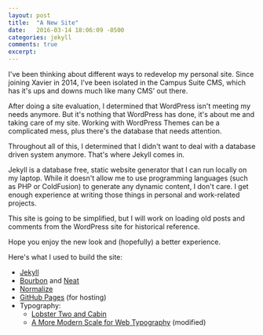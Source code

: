 ```yaml
---
layout: post
title:  "A New Site"
date:   2016-03-14 18:06:09 -0500
categories: jekyll
comments: true
excerpt: 
---
```


I've been thinking about different ways to redevelop my personal site. Since joining Xavier in 2014, I've been isolated in the Campus Suite CMS, which has it's ups and downs much like many CMS' out there.

After doing a site evaluation, I determined that WordPress isn't meeting my needs anymore. But it's nothing that WordPress has done, it's about me and taking care of my site. Working with WordPress Themes can be a complicated mess, plus there's the database that needs attention.

Throughout all of this, I determined that I didn't want to deal with a database driven system anymore. That's where Jekyll comes in.

Jekyll is a database free, static website generator that I can run locally on my laptop. While it doesn't allow me to use programming languages (such as PHP or ColdFusion) to generate any dynamic content, I don't care. I get enough experience at writing those things in personal and work-related projects.

This site is going to be simplified, but I will work on loading old posts and comments from the WordPress site for historical reference.

Hope you enjoy the new look and (hopefully) a better experience.

Here's what I used to build the site:

* [Jekyll](http://jekyllrb.com)
* [Bourbon](http://bourbon.io) and [Neat](http://neat.bourbon.io)
* [Normalize](http://github.com/necolas/normalize.css)
* [GitHub Pages](https://pages.github.com) (for hosting)
* Typography:
  - [Lobster Two and Cabin](https://www.google.com/fonts#ReviewPlace:refine/Collection:Lobster+Two|Cabin)
  - [A More Modern Scale for Web Typography](http://typecast.com/blog/a-more-modern-scale-for-web-typography) (modified)
